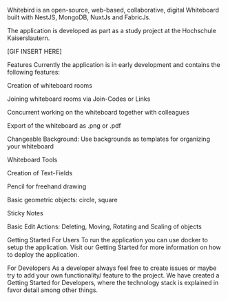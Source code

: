 Whitebird is an open-source, web-based, collaborative, digital Whiteboard built with NestJS, MongoDB, NuxtJs and FabricJs.

The application is developed as part as a study project at the Hochschule Kaiserslautern.

[GIF INSERT HERE]

Features
Currently the application is in early development and contains the following features:

Creation of whiteboard rooms

Joining whiteboard rooms via Join-Codes or Links

Concurrent working on the whiteboard together with colleagues

Export of the whiteboard as .png or .pdf

Changeable Background: Use backgrounds as templates for organizing your whiteboard

Whiteboard Tools

Creation of Text-Fields

Pencil for freehand drawing

Basic geometric objects: circle, square

Sticky Notes

Basic Edit Actions: Deleting, Moving, Rotating and Scaling of objects

Getting Started
For Users
To run the application you can use docker to setup the application. Visit our Getting Started for more information on how to deploy the application.

For Developers
As a developer always feel free to create issues or maybe try to add your own functionality/ feature to the project. We have created a Getting Started for Developers, where the technology stack is explained in favor detail among other things.
